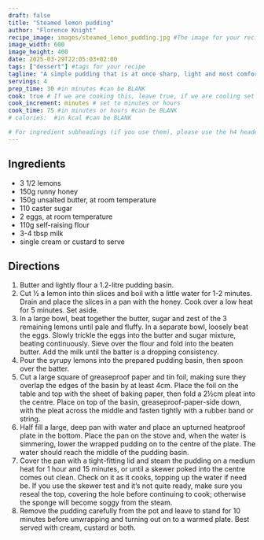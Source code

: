 ```yaml
---
draft: false
title: "Steamed lemon pudding"
author: "Florence Knight"
recipe_image: images/steamed_lemon_pudding.jpg #The image for your recipe
image_width: 600
image_height: 400
date: 2025-03-29T22:05:03+02:00
tags: ["dessert"] #tags for your recipe
tagline: "A simple pudding that is at once sharp, light and most comforting."
servings: 4
prep_time: 30 #in minutes #can be BLANK
cook: true # If we are cooking this, leave true, if we are cooling set to false
cook_increment: minutes # set to minutes or hours
cook_time: 75 #in minutes or hours #can be BLANK
# calories:  #in kcal #can be BLANK

# For ingredient subheadings (if you use them), please use the h4 header.  For print view I have those elements targeted
---
```



## Ingredients

- 3 1/2 lemons
- 150g runny honey 
- 150g unsalted butter, at room temperature
- 110 caster sugar
- 2 eggs, at room temperature
- 110g self-raising flour
- 3-4 tbsp milk
- single cream or custard to serve



## Directions

1. Butter and lightly flour a 1.2-litre pudding basin.
2. Cut ½ a lemon into thin slices and boil with a little water for 1-2 minutes. Drain and place the slices in a pan with the honey. Cook over a low heat for 5 minutes. Set aside.
3. In a large bowl, beat together the butter, sugar and zest of the 3 remaining lemons until pale and fluffy. In a separate bowl, loosely beat the eggs. Slowly trickle the eggs into the butter and sugar mixture, beating continuously. Sieve over the flour and fold into the beaten butter. Add the milk until the batter is a dropping consistency.
4. Pour the syrupy lemons into the prepared pudding basin, then spoon over the batter.
5. Cut a large square of greaseproof paper and tin foil, making sure they overlap the edges of the basin by at least 4cm. Place the foil on the table and top with the sheet of baking paper, then fold a 2½cm pleat into the centre. Place on top of the basin, greaseproof-paper-side down, with the pleat across the middle and fasten tightly with a rubber band or string.
6. Half fill a large, deep pan with water and place an upturned heatproof plate in the bottom. Place the pan on the stove and, when the water is simmering, lower the wrapped pudding on to the centre of the plate. The water should reach the middle of the pudding basin.
7. Cover the pan with a tight-fitting lid and steam the pudding on a medium heat for 1 hour and 15 minutes, or until a skewer poked into the centre comes out clean. Check on it as it cooks, topping up the water if need be. If you use the skewer test and it’s not quite ready, make sure you reseal the top, covering the hole before continuing to cook; otherwise the sponge will become soggy from the steam.
8. Remove the pudding carefully from the pot and leave to stand for 10 minutes before unwrapping and turning out on to a warmed plate. Best served with cream, custard or both.
